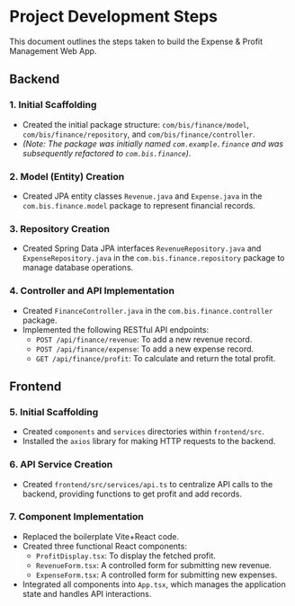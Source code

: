 # Project Development Steps

This document outlines the steps taken to build the Expense & Profit Management Web App.

## Backend

### 1. Initial Scaffolding
- Created the initial package structure: `com/bis/finance/model`, `com/bis/finance/repository`, and `com/bis/finance/controller`.
- *(Note: The package was initially named `com.example.finance` and was subsequently refactored to `com.bis.finance`)*.

### 2. Model (Entity) Creation
- Created JPA entity classes `Revenue.java` and `Expense.java` in the `com.bis.finance.model` package to represent financial records.

### 3. Repository Creation
- Created Spring Data JPA interfaces `RevenueRepository.java` and `ExpenseRepository.java` in the `com.bis.finance.repository` package to manage database operations.

### 4. Controller and API Implementation
- Created `FinanceController.java` in the `com.bis.finance.controller` package.
- Implemented the following RESTful API endpoints:
  - `POST /api/finance/revenue`: To add a new revenue record.
  - `POST /api/finance/expense`: To add a new expense record.
  - `GET /api/finance/profit`: To calculate and return the total profit.

## Frontend

### 5. Initial Scaffolding
- Created `components` and `services` directories within `frontend/src`.
- Installed the `axios` library for making HTTP requests to the backend.

### 6. API Service Creation
- Created `frontend/src/services/api.ts` to centralize API calls to the backend, providing functions to get profit and add records.

### 7. Component Implementation
- Replaced the boilerplate Vite+React code.
- Created three functional React components:
  - `ProfitDisplay.tsx`: To display the fetched profit.
  - `RevenueForm.tsx`: A controlled form for submitting new revenue.
  - `ExpenseForm.tsx`: A controlled form for submitting new expenses.
- Integrated all components into `App.tsx`, which manages the application state and handles API interactions.
